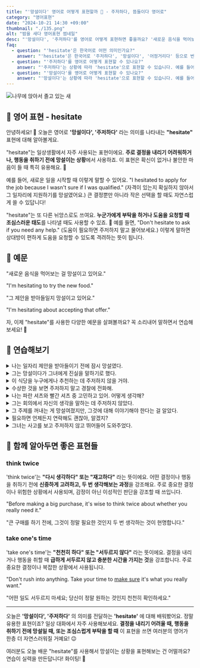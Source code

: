 ```yaml
---
title: "'망설이다' 영어로 어떻게 표현할까 🤔 - 주저하다, 뜸들이다 영어로"
category: "영어표현"
date: "2024-10-21 14:30 +09:00"
thumbnail: "./135.png"
alt: "밤을 새다 영어표현 썸네일"
desc: "'망설이다', '주저하다'를 영어로 어떻게 표현하면 좋을까요? '새로운 음식을 먹어보는 걸 망설이고 있어요.', '그 제안을 받아들일지 망설이고 있어요.' 등을 영어로 표현하는 법을 배워봅시다. 다양한 예문을 통해서 연습하고 본인의 표현으로 만들어 보세요."
faq:
  - question: "'hesitate'은 한국어로 어떤 의미인가요?"
    answer: "'hesitate'은 한국어로 '주저하다', '망설이다', '어정거리다' 등으로 번역될 수 있습니다. 어떤 결정을 내리기 전에 잠시 멈추거나 고민하는 상황에서 사용됩니다."
  - question: "'주저하다'를 영어로 어떻게 표현할 수 있나요?"
    answer: "'주저하다'는 상황에 따라 'hesitate'으로 표현할 수 있습니다. 예를 들어, '그는 결정을 내리기 전에 주저했다'는 'He hesitated before making the decision'로 말할 수 있습니다."
  - question: "'망설이다'를 영어로 어떻게 표현할 수 있나요?"
    answer: "'망설이다'는 상황에 따라 'hesitate'으로 표현할 수 있습니다. 예를 들어, '그녀는 질문을 할지 망설였다'는 'She hesitated to ask the question'으로 말할 수 있습니다."
---
```


![나무에 앉아서 졸고 있는 새](./135-1.jpg)

## 🌟 영어 표현 - hesitate

안녕하세요! 👋 오늘은 영어로 **'망설이다', '주저하다'** 라는 의미를 나타내는 **"hesitate"** 표현에 대해 알아볼게요.

"hesitate"는 일상생활에서 자주 사용되는 표현이에요. **주로 결정을 내리기 어려워하거나, 행동을 취하기 전에 망설이는 상황**에서 사용하죠. 이 표현은 확신이 없거나 불안한 마음이 들 때 특히 유용해요. 🤔

예를 들어, 새로운 일을 시작할 때 이렇게 말할 수 있어요. "I hesitated to apply for the job because I wasn't sure if I was qualified." (자격이 있는지 확실하지 않아서 그 일자리에 지원하기를 망설였어요.) 큰 결정뿐만 아니라 작은 선택을 할 때도 자연스럽게 쓸 수 있답니다!

"hesitate"는 또 다른 뉘앙스로도 쓰여요. **누군가에게 부탁을 하거나 도움을 요청할 때 조심스러운 태도**를 나타낼 때도 사용할 수 있죠. 🙏 예를 들면, "Don't hesitate to ask if you need any help." (도움이 필요하면 주저하지 말고 물어보세요.) 이렇게 말하면 상대방이 편하게 도움을 요청할 수 있도록 격려하는 뜻이 됩니다.

<script async src="https://pagead2.googlesyndication.com/pagead/js/adsbygoogle.js?client=ca-pub-1465612013356152"
     crossorigin="anonymous"></script>
<!-- engple-horizontal-ad -->

<ins class="adsbygoogle"
     style="display:block"
     data-ad-client="ca-pub-1465612013356152"
     data-ad-slot="2106896038"
     data-ad-format="auto"
     data-full-width-responsive="true"></ins>

<script>
     (adsbygoogle = window.adsbygoogle || []).push({});
</script>

## 📖 예문

"새로운 음식을 먹어보는 걸 망설이고 있어요."

"I'm hesitating to try the new food."

"그 제안을 받아들일지 망설이고 있어요."

"I'm hesitating about accepting that offer."

자, 이제 "hesitate"를 사용한 다양한 예문을 살펴볼까요? 꼭 소리내어 말하면서 연습해보세요! 🚀

## 💬 연습해보기

<details>
<summary>나는 일자리 제안을 받아들이기 전에 잠시 망설였다.</summary>
<span>I hesitated for a moment before accepting the job offer.</span>
</details>

<details>
<summary>그는 망설이다가 그녀에게 진실을 말하기로 했다.</summary>
<span>He hesitated, then <a href="/blog/in-english/062.decide-to/">decided to</a> tell her the truth.</span>
</details>

<details>
<summary>이 식당을 누구에게나 추천하는 데 주저하지 않을 거야.</summary>
<span>I wouldn't hesitate to <a href="/blog/in-english/308.recommend/">recommend</a> this restaurant to anyone.</span>
</details>

<details>
<summary>수상한 것을 보면 주저하지 말고 경찰에 전화해.</summary>
<span>If you see something suspicious, don't hesitate to call the police.</span>
</details>

<details>
<summary>나는 파란 셔츠와 빨간 셔츠 중 고민하고 있어. 어떻게 생각해?</summary>
<span>I'm hesitating between the blue shirt and the red one. What do you think?</span>
</details>

<details>
<summary>그는 회의에서 자신의 생각을 말하는 데 주저하지 않았다.</summary>
<span>He didn't hesitate to speak his mind at the meeting.</span>
</details>

<details>
<summary>그 주제를 꺼내는 게 망설여졌지만, 그것에 대해 이야기해야 한다는 걸 알았다.</summary>
<span>I hesitated to <a href="/blog/in-english/122.bring-up/">bring up</a> the subject, but I knew we had to talk about it.</span>
</details>

<details>
<summary>필요하면 언제든지 연락해도 괜찮아, 알겠지?</summary>
<span>Don't hesitate to <a href="/blog/in-english/231.reach-out/">reach out</a> if you need anything, okay?</span>
</details>

<details>
<summary>그녀는 사고를 보고 주저하지 않고 뛰어들어 도와주었다.</summary>
<span>She didn't hesitate to <a href="/blog/in-english/149.jump-in/">jump in</a> and help when she saw the accident.</span>
</details>

## 🤝 함께 알아두면 좋은 표현들

### think twice

'think twice'는 **"다시 생각하다" 또는 "재고하다"** 라는 뜻이에요. 어떤 결정이나 행동을 취하기 전에 **신중하게 고려하고, 두 번 생각해보는 과정**을 강조해요. 주로 중요한 결정이나 위험한 상황에서 사용되며, 감정이 아닌 이성적인 판단을 강조할 때 쓰입니다.

"Before making a big purchase, it's wise to think twice about whether you really need it."

"큰 구매를 하기 전에, 그것이 정말 필요한 것인지 두 번 생각하는 것이 현명합니다."

### take one's time

'take one's time'는 **"천천히 하다" 또는 "서두르지 않다"** 라는 뜻이에요. 결정을 내리거나 행동을 취할 때 **급하게 서두르지 않고 충분한 시간을 가지는 것**을 강조합니다. 주로 중요한 결정이나 복잡한 상황에서 사용됩니다.

"Don't rush into anything. Take your time to [make sure](/blog/in-english/232.make-sure/) it's what you really want."

"어떤 일도 서두르지 마세요; 당신이 정말 원하는 것인지 천천히 확인하세요."

---

오늘은 **'망설이다', '주저하다'** 의 의미를 전달하는 **'hesitate'** 에 대해 배워봤어요. 정말 유용한 표현이죠? 일상 대화에서 자주 사용해보세요. **결정을 내리기 어려울 때, 행동을 취하기 전에 망설일 때, 또는 조심스럽게 부탁을 할 때** 이 표현을 쓰면 여러분의 영어가 한층 더 자연스러워질 거예요! 😉

여러분도 오늘 배운 "hesitate"를 사용해서 망설이는 상황을 표현해보는 건 어떨까요? 연습이 실력을 만든답니다! 화이팅! 💪
